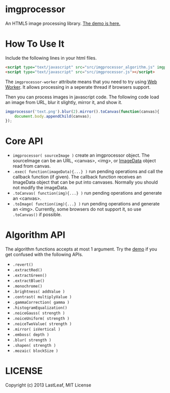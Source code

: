 imgprocessor
============

An HTML5 image processing library. [The demo is here.](http://lastleaf.github.io/imgprocessor/)


How To Use It
=============

Include the following lines in your html files.

```html
<script type="text/javascript" src="src/imgprocessor_algorithm.js" imgprocessor-worker></script>
<script type="text/javascript" src="src/imgprocessor.js"></script>
```

The `imgprocessor-worker` attribute means that you need to try using [Web Worker](http://en.wikipedia.org/wiki/Web_worker). It allows processing in a seperate thread if browsers support.

Then you can process images in javascript code. The following code load an image from URL, blur it slightly, mirror it, and show it.

```js
imgprocessor('text.png').blur(2).mirror().toCanvas(function(canvas){
	document.body.appendChild(canvas);
});
```


Core API
========

* `imgprocessor( sourceImage )` create an imgprocessor object. The sourceImage can be an URL, &lt;canvas&gt;, &lt;img&gt;, or [ImageData](https://developer.mozilla.org/en-US/docs/Web/API/ImageData) object read from canvas.
* `.exec( function(imageData){...} )` run pending operations and call the callback function (if given). The callback function receives an ImageData object that can be put into canvases. Normally you should not modify the imageData.
* `.toCanvas( function(img){...} )` run pending operations and generate an &lt;canvas&gt;.
* `.toImage( function(img){...} )` run pending operations and generate an &lt;img&gt;. Currently, some browsers do not support it, so use `.toCanvas()` if possible.


Algorithm API
=============

The algorithm functions accepts at most 1 argument. Try the [demo](http://lastleaf.github.io/imgprocessor/) if you get confused with the following APIs.

* `.revert()`
* `.extractRed()`
* `.extractGreen()`
* `.extractBlue()`
* `.monochrome()`
* `.brightness( addValue )`
* `.contrast( multiplyValue )`
* `.gammaCorrection( gamma )`
* `.histogramEqualization()`
* `.noiceGauss( strength )`
* `.noiceUniform( strength )`
* `.noiceTwoValue( strength )`
* `.mirror( isVertical )`
* `.emboss( depth )`
* `.blur( strength )`
* `.shapen( strength )`
* `.mozaic( blockSize )`


LICENSE
=======

Copyright (c) 2013 LastLeaf, MIT License